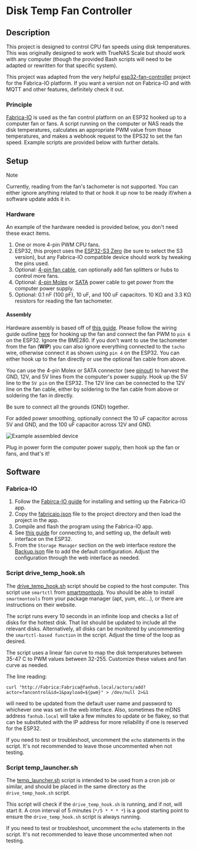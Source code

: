 # Disk Temp Fan Controller

## Description
This project is designed to control CPU fan speeds using disk temperatures. This was originally designed to work with TrueNAS Scale but should work with any computer (though the provided Bash scripts will need to be adapted or rewritten for that specific system).

This project was adapted from the very helpful [esp32-fan-controller](https://github.com/KlausMu/esp32-fan-controller) project for the Fabrica-IO platform. If you want a version not on Fabrica-IO and with MQTT and other features, definitely check it out.

### Principle
[Fabrica-IO](https://gabrica-io.com) is used as the fan control platform on an ESP32 hooked up to a computer fan or fans. A script running on the computer or NAS reads the disk temperatures, calculates an appropriate PWM value from those temperatures, and makes a webhook request to the EPS32 to set the fan speed. Example scripts are provided below with further details.

## Setup
> [!NOTE]
> Currently, reading from the fan's tachometer is not supported. You can either ignore anything related to that or hook it up now to be ready if/when a software update adds it in.

### Hardware

An example of the hardware needed is provided below, you don't need these exact items.

1. One or more 4-pin PWM CPU fans.
2. ESP32, this project uses the [ESP32-S3 Zero](https://www.aliexpress.us/item/3256806984814685.html) (be sure to select the S3 version), but any Fabrica-IO compatible device should work by tweaking the pins used.
3. Optional: [4-pin fan cable](https://www.amazon.com/skineat-Extension-Cable%EF%BC%8C4-Cable%EF%BC%8CCable-pc%EF%BC%8C3-Pin/dp/B08FT643QL), can optionally add fan splitters or hubs to control more fans.
4. Optional: [4-pin Molex](https://www.amazon.com/YiKaiEn-Molex-Video-Power-Supply/dp/B0BQRTBJWX) or [SATA](https://www.amazon.com/Express-Graphics-Video-Power-Adapter/dp/B0793N7TP9) power cable to get power from the computer power supply.
5. Optional: 0.1 nF (100 pF), 10 uF, and 100 uF capacitors. 10 KΩ and 3.3 KΩ resistors for reading the fan tachometer.

#### Assembly

Hardware assembly is based off of [this guide](https://github.com/KlausMu/esp32-fan-controller). Please follow the wiring guide outline [here](https://github.com/KlausMu/esp32-fan-controller/wiki/01-Wiring-diagram#wiring-diagram-for-fan-and-bme280) for hooking up the fan and connect the fan PWM to `pin 6` on the ESP32. Ignore the BME280. If you don't want to use the tachometer from the fan (__WIP__) you can also ignore everything connected to the `tacho` wire, otherwise connect it as shown using `pin 4` on the ESP32. You can either hook up to the fan directly or use the optional fan cable from above.

You can use the 4-pin Molex or SATA connector (see [pinout](https://www.smpspowersupply.com/connectors-pinouts.html)) to harvest the GND, 12V, and 5V lines from the computer's power supply. Hook up the 5V line to the `5V pin` on the ESP32. The 12V line can be connected to the 12V line on the fan cable, either by soldering to the fan cable from above or soldering the fan in directly.

Be sure to connect all the grounds (GND) together.

For added power smoothing, optionally connect the 10 uF capacitor across 5V and GND, and the 100 uF capacitor across 12V and GND.

![Example assembled device](photos/FanHub.jpg)

Plug in power form the computer power supply, then hook up the fan or fans, and that's it!

## Software

### Fabrica-IO

1. Follow the [Fabirca-IO guide](https://github.com/FabricaIO/FabricaIO-App/wiki/App-Usage#using-the-fabrica-io-app) for installing and setting up the Fabrica-IO app.
2. Copy the [fabricaio.json](fabricaio.json) file to the project directory and then load the project in the app.
3. Compile and flash the program using the Fabrica-IO app.
4. See [this guide](https://github.com/FabricaIO/FabricaIO-esp32hub/wiki/WiFi-and-Web-Interface#connecting-to-wifi) for connecting to, and setting up, the default web interface on the ESP32.
5. From the `Storage Manager` section on the web interface restore the [Backup.json](Backup.json) file to add the default configuration. Adjust the configuration through the web interface as needed.

### Script drive_temp_hook.sh

The [drive_temp_hook.sh](drive_temp_hook.sh) script should be copied to the host computer. This script use `smartctl` from [smartmontools](https://www.smartmontools.org/). You should be able to install `smartmontools` from your package manager (apt, yum, etc...), or there are instructions on their website.

The script runs every 10 seconds in an infinite loop and checks a list of disks for the hottest disk. That list should be updated to include all the relevant disks. Alternatively, all disks can be monitored by uncommenting the `smartctl-based function` in the script. Adjust the time of the loop as desired.

The script uses a linear fan curve to map the disk temperatures between 35-47 C to PWM values between 32-255. Customize these values and fan curve as needed.

The line reading:
```shell
curl "http://Fabrica:Fabrica@fanhub.local/actors/add?actor=fancontrol&id=1&payload=${pwm}" > /dev/null 2>&1
```
will need to be updated from the default user name and password to whichever one was set in the web interface. Also, sometimes the mDNS address `fanhub.local` will take a few minutes to update or be flakey, so that can be substituted with the IP address for more reliability if one is reserved for the ESP32.

If you need to test or troubleshoot, uncomment the `echo` statements in the script. It's not recommended to leave those uncommented when not testing.

### Script temp_launcher.sh

The [temp_launcher.sh](temp_launcher.sh) script is intended to be used from a cron job or similar, and should be placed in the same directory as the `drive_temp_hook.sh` script.

This script will check if the `drive_temp_hook.sh` is running, and if not, will start it. A cron interval of 5 minutes (`*/5 * * * *`) is a good starting point to ensure the `drive_temp_hook.sh` script is always running.

If you need to test or troubleshoot, uncomment the `echo` statements in the script. It's not recommended to leave those uncommented when not testing.
